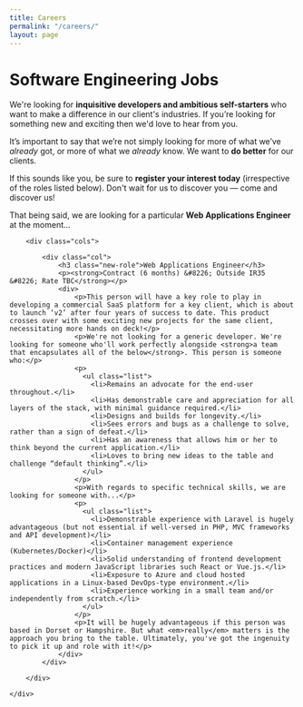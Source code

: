 ```yaml
---
title: Careers
permalink: "/careers/"
layout: page
---
```


<div class="panel compare img-3">
    <div class="col left"></div>
    <div class="col center">
        <div class="skew">
      		<div class="col col-1">
                  <div class="over">
                      <h1>Software Engineering Jobs</h1>
                      <p>We're looking for <strong>inquisitive developers and ambitious self-starters</strong> who want to make a difference in our client's industries. If you’re looking for something new and exciting then we'd love to hear from you.</p>
                      <p>It’s important to say that we’re not simply looking for more of what we’ve <em>already</em> got, or more of what we <em>already</em> know. We want to <strong>do better</strong> for our clients.</p>
                      <p>If this sounds like you, be sure to <strong>register your interest today</strong> (irrespective of the roles listed below). Don't wait for us to discover you &#8212; come and discover us!</p>
                      <p>That being said, we are looking for a particular <strong>Web Applications Engineer</strong> at the moment...</p>
                  </div>
      		</div>
      		<div class="col col-2 collapse"></div>
        </div>
    </div>
    <div class="col right"></div>
</div>

<div class="panel content compact">
    <div class="container">

        <div class="cols">

            <div class="col">
                <h3 class="new-role">Web Applications Engineer</h3>
                <p><strong>Contract (6 months) &#8226; Outside IR35 &#8226; Rate TBC</strong></p>
                <div>
                    <p>This person will have a key role to play in developing a commercial SaaS platform for a key client, which is about to launch ‘v2’ after four years of success to date. This product crosses over with some exciting new projects for the same client, necessitating more hands on deck!</p>
                    <p>We're not looking for a generic developer. We're looking for someone who'll work perfectly alongside <strong>a team that encapsulates all of the below</strong>. This person is someone who:</p>
                    <p>
                      <ul class="list">
                        <li>Remains an advocate for the end-user throughout.</li>
                        <li>Has demonstrable care and appreciation for all layers of the stack, with minimal guidance required.</li>
                        <li>Designs and builds for longevity.</li>
                        <li>Sees errors and bugs as a challenge to solve, rather than a sign of defeat.</li>
                        <li>Has an awareness that allows him or her to think beyond the current application.</li>
                        <li>Loves to bring new ideas to the table and challenge “default thinking”.</li>
                      </ul>
                    </p>
                    <p>With regards to specific technical skills, we are looking for someone with...</p>
                    <p>
                      <ul class="list">
                        <li>Demonstrable experience with Laravel is hugely advantageous (but not essential if well-versed in PHP, MVC frameworks and API development)</li>
                        <li>Container management experience (Kubernetes/Docker)</li>
                        <li>Solid understanding of frontend development practices and modern JavaScript libraries such React or Vue.js.</li>
                        <li>Exposure to Azure and cloud hosted applications in a Linux-based DevOps-type environment.</li>
                        <li>Experience working in a small team and/or independently from scratch.</li>
                      </ul>
                    </p>
                    <p>It will be hugely advantageous if this person was based in Dorset or Hampshire. But what <em>really</em> matters is the approach you bring to the table. Ultimately, you've got the ingenuity to pick it up and role with it!</p>
                </div>
            </div>

        </div>

    </div>
</div>
